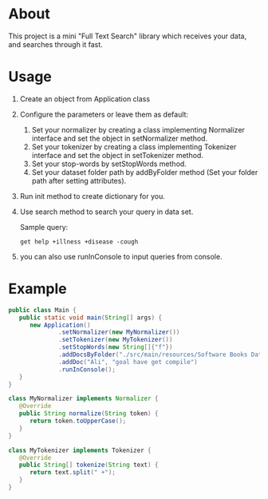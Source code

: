 # About
This project is a mini "Full Text Search" library which receives your data, and searches through it fast. 

# Usage
1. Create an object from Application class
2. Configure the parameters or leave them as default:
   1. Set your normalizer by creating a class implementing Normalizer interface and set the object in setNormalizer method.
   2. Set your tokenizer by creating a class implementing Tokenizer interface and set the object in setTokenizer method.
   3. Set your stop-words by setStopWords method.
   4. Set your dataset folder path by addByFolder method (Set your folder path after setting attributes).
3. Run init method to create dictionary for you.
4. Use search method to search your query in data set.

    Sample query:

    `get help +illness +disease -cough`
5. you can also use runInConsole to input queries from console.
# Example

```java
public class Main {
   public static void main(String[] args) {
      new Application()
              .setNormalizer(new MyNormalizer())
              .setTokenizer(new MyTokenizer())
              .setStopWords(new String[]{"f"})
              .addDocsByFolder("./src/main/resources/Software Books Dataset/")
              .addDoc("Ali", "goal have get compile")
              .runInConsole();
   }
}

class MyNormalizer implements Normalizer {
   @Override
   public String normalize(String token) {
      return token.toUpperCase();
   }
}

class MyTokenizer implements Tokenizer {
   @Override
   public String[] tokenize(String text) {
      return text.split(" +");
   }
}
```